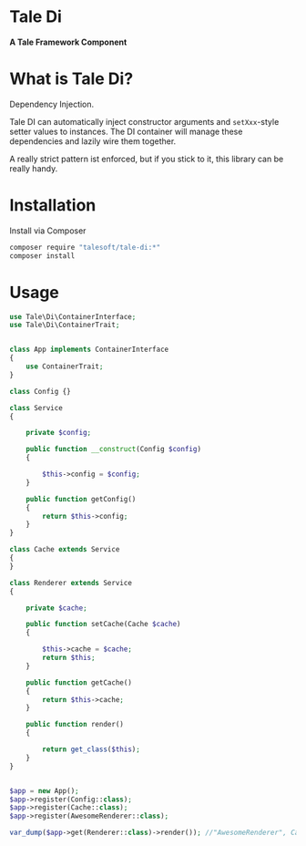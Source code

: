 
# Tale Di
**A Tale Framework Component**

# What is Tale Di?

Dependency Injection.

Tale DI can automatically inject constructor arguments and `setXxx`-style setter values to instances.
The DI container will manage these dependencies and lazily wire them together.

A really strict pattern ist enforced, but if you stick to it, this library can be really handy.

# Installation

Install via Composer

```bash
composer require "talesoft/tale-di:*"
composer install
```

# Usage

```php
use Tale\Di\ContainerInterface;
use Tale\Di\ContainerTrait;


class App implements ContainerInterface
{
    use ContainerTrait;
}

class Config {}

class Service
{

    private $config;

    public function __construct(Config $config)
    {

        $this->config = $config;
    }

    public function getConfig()
    {
        return $this->config;
    }
}

class Cache extends Service
{
}

class Renderer extends Service
{

    private $cache;

    public function setCache(Cache $cache)
    {

        $this->cache = $cache;
        return $this;
    }

    public function getCache()
    {
        return $this->cache;
    }

    public function render()
    {

        return get_class($this);
    }
}


$app = new App();
$app->register(Config::class);
$app->register(Cache::class);
$app->register(AwesomeRenderer::class);

var_dump($app->get(Renderer::class)->render()); //"AwesomeRenderer", Cache and Config are auto-wired and available
```
